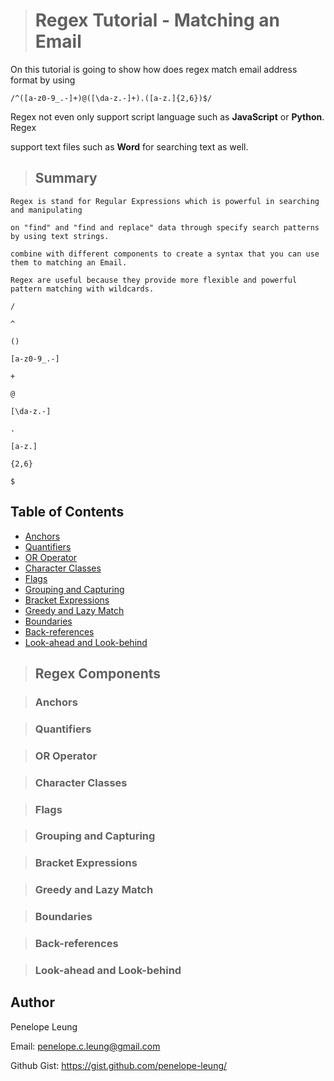 ># Regex Tutorial - Matching an Email

On this tutorial is going to show how does regex match email address format by using 

`/^([a-z0-9_.-]+)@([\da-z.-]+).([a-z.]{2,6})$/`

Regex not even only support script language such as __JavaScript__ or __Python__. Regex 

support text files such as __Word__ for searching text as well.

>## Summary
````
Regex is stand for Regular Expressions which is powerful in searching and manipulating 

on "find" and "find and replace" data through specify search patterns by using text strings.

combine with different components to create a syntax that you can use them to matching an Email. 

Regex are useful because they provide more flexible and powerful pattern matching with wildcards.

````


 </b>

`/`

`^`

`()`

`[a-z0-9_.-]`

`+`

`@`

`[\da-z.-]`

`.`

`[a-z.]`

`{2,6}`

`$`


## Table of Contents

- [Anchors](#anchors)
- [Quantifiers](#quantifiers)
- [OR Operator](#or-operator)
- [Character Classes](#character-classes)
- [Flags](#flags)
- [Grouping and Capturing](#grouping-and-capturing)
- [Bracket Expressions](#bracket-expressions)
- [Greedy and Lazy Match](#greedy-and-lazy-match)
- [Boundaries](#boundaries)
- [Back-references](#back-references)
- [Look-ahead and Look-behind](#look-ahead-and-look-behind)

>## Regex Components


>### Anchors

>### Quantifiers

>### OR Operator

>### Character Classes

>### Flags

>### Grouping and Capturing

>### Bracket Expressions

>### Greedy and Lazy Match

>### Boundaries

>### Back-references

>### Look-ahead and Look-behind

## Author

Penelope Leung

Email: <url> penelope.c.leung@gmail.com

Github Gist: <url> https://gist.github.com/penelope-leung/